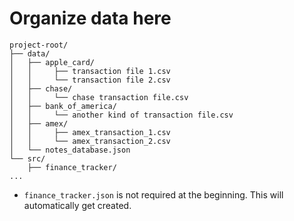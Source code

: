 # Organize data here


```
project-root/
├── data/
│   ├── apple_card/
│   │     ├── transaction file 1.csv
│   │     └── transaction file 2.csv
│   ├── chase/
│   │     └── chase transaction file.csv
│   ├── bank_of_america/
│   │     └── another kind of transaction file.csv
│   ├── amex/
│   │     ├── amex_transaction_1.csv
│   │     └── amex_transaction_2.csv
│   └── notes_database.json
└── src/
    ├── finance_tracker/
...
```

* `finance_tracker.json` is not required at the beginning. This will automatically get created.